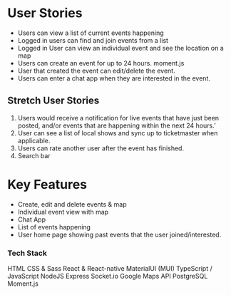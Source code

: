 # User Stories

- Users can view a list of current events happening
- Logged in users can find and join events from a list
- Logged in User can view an individual event and see the location on a map
- Users can create an event for up to 24 hours. moment.js
- User that created the event can edit/delete the event.
- Users can enter a chat app when they are interested in the event.

## Stretch User Stories

1. Users would receive a notification for live events that have just been posted, and/or events that are happening within the next 24 hours.’
2. User can see a list of local shows and sync up to ticketmaster when applicable.
3. Users can rate another user after the event has finished.
4. Search bar

# Key Features

- Create, edit and delete events & map
- Individual event view with map
- Chat App
- List of events happening
- User home page showing past events that the user joined/interested.

### Tech Stack

HTML
CSS & Sass
React & React-native
MaterialUI (MUI)
TypeScript / JavaScript
NodeJS
Express
Socket.io
Google Maps API
PostgreSQL
Moment.js
